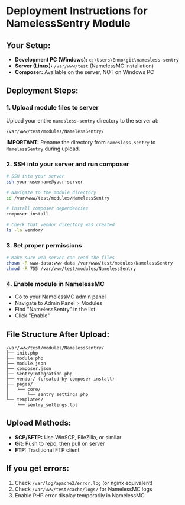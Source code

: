 # Deployment Instructions for NamelessSentry Module

## Your Setup:
- **Development PC (Windows):** `c:\Users\Enno\git\namesless-sentry`
- **Server (Linux):** `/var/www/test` (NamelessMC installation)
- **Composer:** Available on the server, NOT on Windows PC

## Deployment Steps:

### 1. Upload module files to server
Upload your entire `namesless-sentry` directory to the server at:
```
/var/www/test/modules/NamelessSentry/
```

**IMPORTANT:** Rename the directory from `namesless-sentry` to `NamelessSentry` during upload.

### 2. SSH into your server and run composer
```bash
# SSH into your server
ssh your-username@your-server

# Navigate to the module directory
cd /var/www/test/modules/NamelessSentry

# Install composer dependencies
composer install

# Check that vendor directory was created
ls -la vendor/
```

### 3. Set proper permissions
```bash
# Make sure web server can read the files
chown -R www-data:www-data /var/www/test/modules/NamelessSentry
chmod -R 755 /var/www/test/modules/NamelessSentry
```

### 4. Enable module in NamelessMC
- Go to your NamelessMC admin panel
- Navigate to Admin Panel > Modules
- Find "NamelessSentry" in the list
- Click "Enable"

## File Structure After Upload:
```
/var/www/test/modules/NamelessSentry/
├── init.php
├── module.php
├── module.json
├── composer.json
├── SentryIntegration.php
├── vendor/ (created by composer install)
├── pages/
│   └── core/
│       └── sentry_settings.php
└── templates/
    └── sentry_settings.tpl
```

## Upload Methods:
- **SCP/SFTP:** Use WinSCP, FileZilla, or similar
- **Git:** Push to repo, then pull on server
- **FTP:** Traditional FTP client

## If you get errors:
1. Check `/var/log/apache2/error.log` (or nginx equivalent)
2. Check `/var/www/test/cache/logs/` for NamelessMC logs
3. Enable PHP error display temporarily in NamelessMC
